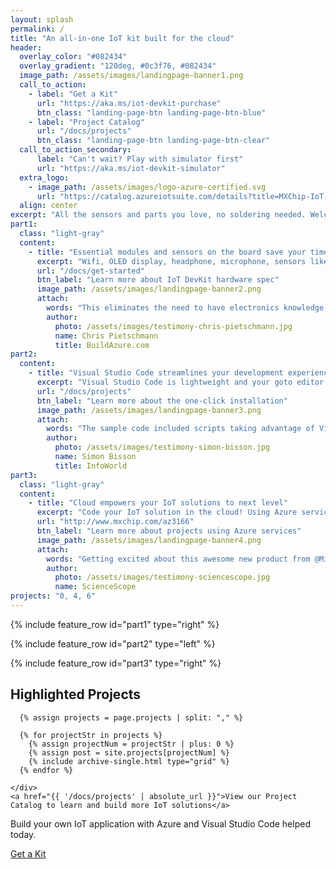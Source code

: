 ```yaml
---
layout: splash
permalink: /
title: "An all-in-one IoT kit built for the cloud"
header:
  overlay_color: "#082434"
  overlay_gradient: "120deg, #0c3f76, #082434"
  image_path: /assets/images/landingpage-banner1.png
  call_to_action:
    - label: "Get a Kit"
      url: "https://aka.ms/iot-devkit-purchase"
      btn_class: "landing-page-btn landing-page-btn-blue"
    - label: "Project Catalog"
      url: "/docs/projects"
      btn_class: "landing-page-btn landing-page-btn-clear"
  call_to_action_secondary:
      label: "Can't wait? Play with simulator first"
      url: "https://aka.ms/iot-devkit-simulator"
  extra_logo:
    - image_path: /assets/images/logo-azure-certified.svg
      url: "https://catalog.azureiotsuite.com/details?title=MXChip-IoT-DevKit&source=home-page"
  align: center
excerpt: "All the sensors and parts you love, no soldering needed. Welcome to cloud IoT development."
part1:
  class: "light-gray"
  content:
    - title: "Essential modules and sensors on the board save your time and money"
      excerpt: "Wifi, OLED display, headphone, microphone, sensors like temperature, humidity, motion, pressure, you will love how much time and money you save to build your best IoT project."
      url: "/docs/get-started"
      btn_label: "Learn more about IoT DevKit hardware spec"
      image_path: /assets/images/landingpage-banner2.png
      attach: 
        words: "This eliminates the need to have electronics knowledge and the need to do any wiring or soldering in order to get started prototyping IoT solutions."
        author:
          photo: /assets/images/testimony-chris-pietschmann.jpg
          name: Chris Pietschmann
          title: BuildAzure.com
part2:
  content:
    - title: "Visual Studio Code streamlines your development experiences"
      excerpt: "Visual Studio Code is lightweight and your goto editor of choice. It is your all-in-one tool from coding the first line to deploying to the cloud."
      url: "/docs/projects"
      btn_label: "Learn more about the one-click installation"
      image_path: /assets/images/landingpage-banner3.png
      attach: 
        words: "The sample code included scripts taking advantage of Visual Studio Code’s built-in terminal, so I didn’t have to leave my IDE to use the Azure Portal."
        author:
          photo: /assets/images/testimony-simon-bisson.jpg
          name: Simon Bisson
          title: InfoWorld
part3:
  class: "light-gray"
  content:
    - title: "Cloud empowers your IoT solutions to next level"
      excerpt: "Code your IoT solution in the cloud! Using Azure services like IoT Hub, Stream Analytics, Machine Learning to build the best IoT solutions."
      url: "http://www.mxchip.com/az3166"
      btn_label: "Learn more about projects using Azure services"
      image_path: /assets/images/landingpage-banner4.png
      attach: 
        words: "Getting excited about this awesome new product from @MicrosoftIoT build a #Cloud powered #IoT app in mins!"
        author:
          photo: /assets/images/testimony-sciencescope.jpg
          name: ScienceScope
projects: "0, 4, 6"
---
```


{% include feature_row id="part1" type="right" %}

{% include feature_row id="part2" type="left" %}

{% include feature_row id="part3" type="right" %}

<div class="feature__wrapper">
  <div class="landing-page-project">
    <h2 class="landing-page-project-title">Highlighted Projects</h2>
    <div class="landing-page-projects">
    
      {% assign projects = page.projects | split: "," %}

      {% for projectStr in projects %}
        {% assign projectNum = projectStr | plus: 0 %}
        {% assign post = site.projects[projectNum] %}
        {% include archive-single.html type="grid" %}
      {% endfor %}

    </div>
    <a href="{{ '/docs/projects' | absolute_url }}">View our Project Catalog to learn and build more IoT solutions</a>
  </div>
</div>

<div class="light-gray">

  <div class="feature__wrapper">
    <div class="landing-page-final-item">
      <p class="landing-page-final-body">Build your own IoT application with Azure and Visual Studio Code helped today.</p>
      <a class="landing-page-final-teaser landing-page-btn landing-page-btn-blue btn--large" href="https://aka.ms/iot-devkit-purchase">Get a Kit</a>
    </div>
  </div>

</div>
